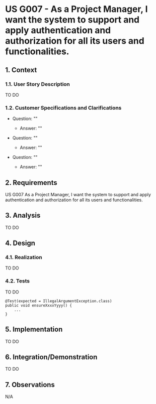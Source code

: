 # US G007 - As a Project Manager, I want the system to support and apply authentication and authorization for all its users and functionalities.

## 1. Context
### 1.1. User Story Description
TO DO

### 1.2. Customer Specifications and Clarifications

* Question: ""
    * Answer: ""

* Question: ""
    * Answer: ""

* Question: ""
    * Answer: ""
## 2. Requirements

US G007 As a Project Manager, I want the system to support and apply authentication and authorization for all its users and functionalities.



## 3. Analysis

TO DO

## 4. Design

### 4.1. Realization

TO DO


### 4.2. Tests

TO DO

```
@Test(expected = IllegalArgumentException.class)
public void ensureXxxxYyyy() {
	...
}
````


## 5. Implementation

TO DO


## 6. Integration/Demonstration

TO DO


## 7. Observations

N/A